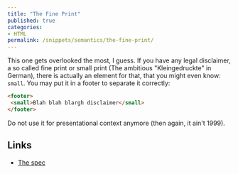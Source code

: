 ```yaml
---
title: "The Fine Print"
published: true
categories:
- HTML
permalink: /snippets/semantics/the-fine-print/
---
```


This one gets overlooked the most, I guess. If you have any legal disclaimer, a so called fine print or small print (The ambitious "Kleingedruckte" in German), there is actually an element for that, that you might even know: `small`. You may put it in a footer to separate it correctly:

```html
<footer>
 <small>Blah blah blargh disclaimer</small>
</footer>
```

Do not use it for presentational context anymore (then again, it ain't 1999).

## Links

* [The spec](http://www.w3.org/TR/html-markup/small.html)
